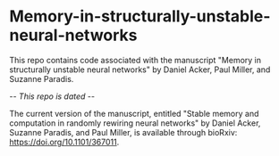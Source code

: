 # Memory-in-structurally-unstable-neural-networks

This repo contains code associated with the manuscript "Memory in structurally unstable neural networks" by Daniel Acker, Paul Miller, and Suzanne Paradis.

-- *This repo is dated* --

The current version of the manuscript, entitled "Stable memory and computation in randomly rewiring neural networks"
by Daniel Acker, Suzanne Paradis, and Paul Miller, is available through bioRxiv: https://doi.org/10.1101/367011.

